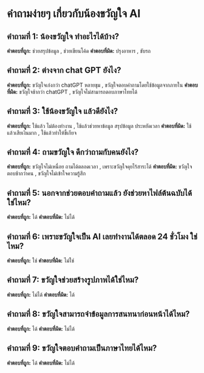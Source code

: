 # คำถามง่ายๆ เกี่ยวกับน้องขวัญใจ AI

## คำถามที่ 1: น้องขวัญใจ ทำอะไรได้บ้าง?
**คำตอบที่ถูก:** ช่วยสรุปข้อมูล , ช่วยเขียนโค้ด
**คำตอบที่ผิด:** ปรุงอาหาร , ขับรถ

## คำถามที่ 2: ต่างจาก chat GPT ยังไง?
**คำตอบที่ถูก:** ขวัญใจเก่งกว่า chatGPT หลายขุม , ขวัญใจตอบคำถามโดยใช้ข้อมูลจากภายใน
**คำตอบที่ผิด:** ขวัญใจช้ากว่า chatGPT , ขวัญใจไม่สามารถตอบภาษาไทยได้

## คำถามที่ 3: ใช้น้องขวัญใจ แล้วดียังไง?
**คำตอบที่ถูก:** ใช้แล้ว ไม่ต้องทำงาน , ใช้แล้วช่วยหาข้อมูล สรุปข้อมูล ประหยัดเวลา
**คำตอบที่ผิด:** ใช้แล้วเสียเงินมาก , ใช้แล้วทำให้ขี้เกียจ

## คำถามที่ 4: ถามขวัญใจ ดีกว่าถามกับคนยังไง?
**คำตอบที่ถูก:** ขวัญใจไม่เหนื่อย ถามได้ตลอดเวลา , เพราะขวัญใจคุยไร้สาระได้
**คำตอบที่ผิด:** ขวัญใจตอบช้ากว่าคน , ขวัญใจไม่เข้าใจความรู้สึก

## คำถามที่ 5: นอกจากช่วยตอบคำถามแล้ว ยังช่วยหาไฟล์ต้นฉบับได้ใช่ไหม?
**คำตอบที่ถูก:** ได้
**คำตอบที่ผิด:** ไม่ได้

## คำถามที่ 6: เพราะขวัญใจเป็น AI เลยทำงานได้ตลอด 24 ชั่วโมง ใช่ไหม?
**คำตอบที่ถูก:** ใช่
**คำตอบที่ผิด:** ไม่ใช่

## คำถามที่ 7: ขวัญใจช่วยสร้างรูปภาพได้ใช่ไหม?
**คำตอบที่ถูก:** ไม่ได้
**คำตอบที่ผิด:** ได้

## คำถามที่ 8: ขวัญใจสามารถจำข้อมูลการสนทนาก่อนหน้าได้ไหม?
**คำตอบที่ถูก:** ได้
**คำตอบที่ผิด:** ไม่ได้

## คำถามที่ 9: ขวัญใจตอบคำถามเป็นภาษาไทยได้ไหม?
**คำตอบที่ถูก:** ได้
**คำตอบที่ผิด:** ไม่ได้ 